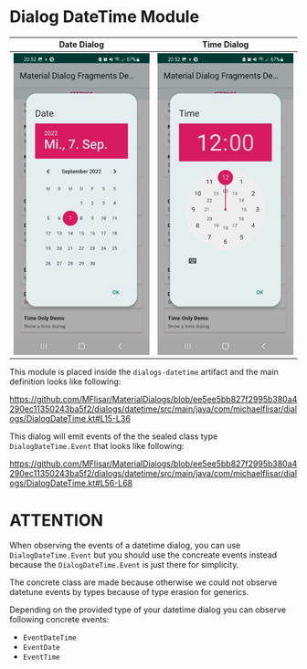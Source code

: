 # Dialog DateTime Module

| Date Dialog | Time Dialog |
| :---: | :---: |
| ![Dialog](../images/dialog_date.jpg?raw=true "Dialog") | ![Dialog](../images/dialog_time.jpg?raw=true "Dialog") |

This module is placed inside the `dialogs-datetime` artifact and the main definition looks like following:

https://github.com/MFlisar/MaterialDialogs/blob/ee5ee5bb827f2995b380a4290ec11350243ba5f2/dialogs/datetime/src/main/java/com/michaelflisar/dialogs/DialogDateTime.kt#L15-L36

This dialog will emit events of the the sealed class type `DialogDateTime.Event` that looks like following:

https://github.com/MFlisar/MaterialDialogs/blob/ee5ee5bb827f2995b380a4290ec11350243ba5f2/dialogs/datetime/src/main/java/com/michaelflisar/dialogs/DialogDateTime.kt#L56-L68

# ATTENTION

When observing the events of a datetime dialog, you can use `DialogDateTime.Event` but you should use the concreate events instead because the `DialogDateTime.Event` is just there for simplicity.

The concrete class are made because otherwise we could not observe datetune events by types because of type erasion for generics.

Depending on the provided type of your datetime dialog you can observe following concrete events:

* `EventDateTime `
* `EventDate `
* `EventTime `
